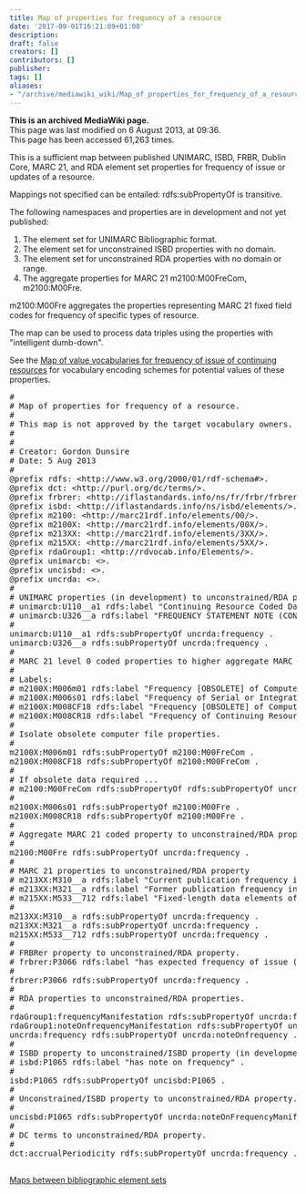 ```yaml
---
title: Map of properties for frequency of a resource
date: '2017-09-01T16:21:09+01:00'
description: 
draft: false
creators: []
contributors: []
publisher: 
tags: []
aliases:
- "/archive/mediawiki_wiki/Map_of_properties_for_frequency_of_a_resource.html"
---
```


 **This is an archived MediaWiki page.**  
This page was last modified on 6 August 2013, at 09:36.  
This page has been accessed 61,263 times.

This is a sufficient map between published UNIMARC, ISBD, FRBR, Dublin Core, MARC 21, and RDA element set properties for frequency of issue or updates of a resource.

Mappings not specified can be entailed: rdfs:subPropertyOf is transitive.

The following namespaces and properties are in development and not yet published:

1. The element set for UNIMARC Bibliographic format.
2. The element set for unconstrained ISBD properties with no domain.
3. The element set for unconstrained RDA properties with no domain or range.
4. The aggregate properties for MARC 21 m2100:M00FreCom, m2100:M00Fre. 

m2100:M00Fre aggregates the properties representing MARC 21 fixed field codes for frequency of specific types of resource.

The map can be used to process data triples using the properties with "intelligent dumb-down".

See the [Map of value vocabularies for frequency of issue of continuing resources](/archive/mediawiki_wiki/Map_of_value_vocabularies_for_frequency_of_issue_of_continuing_resources "Map of value vocabularies for frequency of issue of continuing resources") for vocabulary encoding schemes for potential values of these properties.

<pre>
#
# Map of properties for frequency of a resource.
#
# This map is not approved by the target vocabulary owners.
#
#
# Creator: Gordon Dunsire
# Date: 5 Aug 2013
#
@prefix rdfs: &lt;http://www.w3.org/2000/01/rdf-schema#&gt;.
@prefix dct: &lt;http://purl.org/dc/terms/&gt;.
@prefix frbrer: &lt;http://iflastandards.info/ns/fr/frbr/frbrer/&gt;.
@prefix isbd: &lt;http://iflastandards.info/ns/isbd/elements/&gt;.
@prefix m2100: &lt;http://marc21rdf.info/elements/00/&gt;.
@prefix m2100X: &lt;http://marc21rdf.info/elements/00X/&gt;.
@prefix m213XX: &lt;http://marc21rdf.info/elements/3XX/&gt;.
@prefix m215XX: &lt;http://marc21rdf.info/elements/5XX/&gt;.
@prefix rdaGroup1: &lt;http://rdvocab.info/Elements/&gt;.
@prefix unimarcb: &lt;&gt;.
@prefix uncisbd: &lt;&gt;.
@prefix uncrda: &lt;&gt;.
#
# UNIMARC properties (in development) to unconstrained/RDA property.
# unimarcb:U110__a1 rdfs:label "Continuing Resource Coded Data: Frequency of issue"
# unimarcb:U326__a rdfs:label "FREQUENCY STATEMENT NOTE (CONTINUING RESOURCES): Frequency" .
#
unimarcb:U110__a1 rdfs:subPropertyOf uncrda:frequency .
unimarcb:U326__a rdfs:subPropertyOf uncrda:frequency .
#
# MARC 21 level 0 coded properties to higher aggregate MARC 21 coded properties (in development).
#
# Labels:
# m2100X:M006m01 rdfs:label "Frequency [OBSOLETE] of Computer file or Electronic resource" .
# m2100X:M006s01 rdfs:label "Frequency of Serial or Integrating resource" .
# m2100X:M008CF18 rdfs:label "Frequency [OBSOLETE] of Computer Files" .
# m2100X:M008CR18 rdfs:label "Frequency of Continuing Resources" .
#
# Isolate obsolete computer file properties.
#
m2100X:M006m01 rdfs:subPropertyOf m2100:M00FreCom .
m2100X:M008CF18 rdfs:subPropertyOf m2100:M00FreCom .
#
# If obsolete data required ...
# m2100:M00FreCom rdfs:subPropertyOf rdfs:subPropertyOf uncrda:frequency . .
#
m2100X:M006s01 rdfs:subPropertyOf m2100:M00Fre .
m2100X:M008CR18 rdfs:subPropertyOf m2100:M00Fre .
#
# Aggregate MARC 21 coded property to unconstrained/RDA property
# 
m2100:M00Fre rdfs:subPropertyOf uncrda:frequency .
#
# MARC 21 properties to unconstrained/RDA property
# m213XX:M310__a rdfs:label "Current publication frequency in Current Publication Frequency" .
# m213XX:M321__a rdfs:label "Former publication frequency in Former Publication Frequency" .
# m215XX:M533__712 rdfs:label "Fixed-length data elements of reproduction: Frequency in Reproduction Note" .
#
m213XX:M310__a rdfs:subPropertyOf uncrda:frequency .
m213XX:M321__a rdfs:subPropertyOf uncrda:frequency .
m215XX:M533__712 rdfs:subPropertyOf uncrda:frequency .
#
# FRBRer property to unconstrained/RDA property.
# frbrer:P3066 rdfs:label "has expected frequency of issue (serial)" .
#
frbrer:P3066 rdfs:subPropertyOf uncrda:frequency .
#
# RDA properties to unconstrained/RDA properties.
#
rdaGroup1:frequencyManifestation rdfs:subPropertyOf uncrda:frequency .
rdaGroup1:noteOnfrequencyManifestation rdfs:subPropertyOf uncrda:noteOnfrequency .
uncrda:frequency rdfs:subPropertyOf uncrda:noteOnfrequency .
#
# ISBD property to unconstrained/ISBD property (in development).
# isbd:P1065 rdfs:label "has note on frequency" .
#
isbd:P1065 rdfs:subPropertyOf uncisbd:P1065 .
#
# Unconstrained/ISBD property to unconstrained/RDA property.
#
uncisbd:P1065 rdfs:subPropertyOf uncrda:noteOnFrequencyManifestation .
#
# DC terms to unconstrained/RDA property.
#
dct:accrualPeriodicity rdfs:subPropertyOf uncrda:frequency .

</pre>

[Maps between bibliographic element sets](/archive/mediawiki_wiki/Maps_between_bibliographic_element_sets "Maps between bibliographic element sets")


